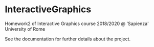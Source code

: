 # InteractiveGraphics
Homework2 of Interactive Graphics course 2018/2020 @ 'Sapienza' University of Rome

See the documentation for further details about the project.